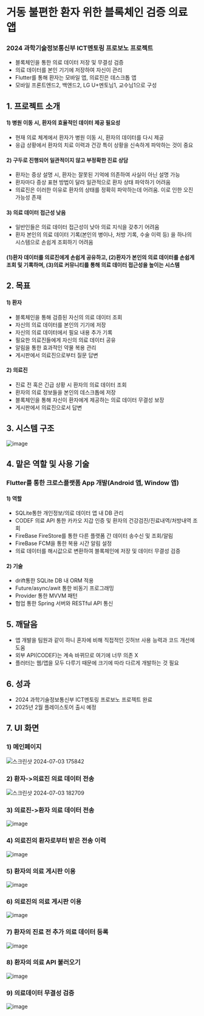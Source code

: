 # 거동 불편한 환자 위한 블록체인 검증 의료 앱
### 2024 과학기술정보통신부 ICT멘토링 프로보노 프로젝트
- 블록체인을 통한 의료 데이터 저장 및 무결성 검증
- 의료 데이터를 본인 기기에 저장하여 자신이 관리
- Flutter를 통해 환자는 모바일 앱, 의료진은 데스크톱 앱 
- 모바일 프론트엔드2, 백엔드2, LG U+멘토님1, 교수님1으로 구성

## 1. 프로젝트 소개
#### 1) 병원 이동 시, 환자의 효율적인 데이터 제공 필요성
  - 현재 의료 체계에서 환자가 병원 이동 시, 환자의 데이터를 다시 제공
  - 응급 상황에서 환자의 치료 이력과 건강 특이 상황을 신속하게 파악하는 것이 중요
#### 2) 구두로 진행되어 일관적이지 않고 부정확한 진료 상담
  - 환자는 증상 설명 시, 환자는 잘못된 기억에 의존하여 사실이 아닌 설명 가능
  - 환자마다 증상 표현 방법이 달라 일관적으로 환자 상태 파악하기 어려움
  - 의료진은 이러한 이유로 환자의 상태를 정확히 파악하는데 어려움. 이로 인한 오진 가능성 존재
#### 3) 의료 데이터 접근성 낮음
  - 일반인들은 의료 데이터 접근성이 낮아 의료 지식을 갖추기 어려움 
  - 환자 본인의 의료 데이터 기록(본인의 병이나, 처방 기록, 수술 이력 등) 을 하나의 시스템으로 손쉽게 조회하기 어려움
#### (1)환자 데이터를 의료진에게 손쉽게 공유하고, (2)환자가 본인의 의료 데이터를 손쉽게 조회 및 기록하며, (3)의료 커뮤니티를 통해 의료 데이터 접근성을 높이는 시스템

## 2. 목표
#### 1) 환자
 - 블록체인을 통해 검증된 자신의 의료 데이터 조회
 - 자신의 의료 데이터를 본인의 기기에 저장
 - 자신의 의료 데이터에서 필요 내용 추가 기록
 - 필요한 의료진들에게 자신의 의료 데이터 공유
 - 알림을 통한 효과적인 약물 복용 관리
 - 게시판에서 의료진으로부터 질문 답변
#### 2) 의료진
 - 진료 전 혹은 긴급 상황 시 환자의 의료 데이터 조회
 - 환자의 의료 정보들을 본인의 데스크톱에 저장
 - 블록체인을 통해 자신이 환자에게 제공하는 의료 데이터 무결성 보장
 - 게시판에서 의료진으로서 답변

## 3. 시스템 구조
![image](https://github.com/junghyunsoo24/portfolio-teenager-emotion-prevent-app-teenagers/assets/117528532/07d85dc9-4d0d-40ae-b013-8534f7c4afc7)

## 4. 맡은 역할 및 사용 기술
### Flutter를 통한 크로스플랫폼 App 개발(Android 앱, Window 앱)
#### 1) 역할
- SQLite통한 개인정보/의료 데이터 앱 내 DB 관리
- CODEF 의료 API 통한 카카오 지갑 인증 및 환자의 건강검진/진료내역/처방내역 조회
- FireBase FireStore를 통한 다른 플랫폼 간 데이터 송수신 및 조회/알림
- FireBase FCM을 통한 복용 시간 알림 설정
- 의료 데이터를 해시값으로 변환하여 블록체인에 저장 및 데이터 무결성 검증
#### 2) 기술
- drift통한 SQLite DB 내 ORM 적용
- Future/async/awit 통한 비동기 프로그래밍
- Provider 통한 MVVM 패턴
- 협업 통한 Spring 서버와 RESTful API 통신

## 5. 깨달음
 - 앱 개발을 팀원과 같이 하니 혼자에 비해 직접적인 깃허브 사용 능력과 코드 개선에 도움 
 - 외부 API(CODEF)는 계속 바뀌므로 여기에 너무 의존 X
 - 플러터는 웹/앱을 모두 다루기 때문에 크기에 따라 다르게 개발하는 것 필요

## 6. 성과
- 2024 과학기술정보통신부 ICT멘토링 프로보노 프로젝트 완료
- 2025년 2월 플레이스토어 출시 예정

## 7. UI 화면
### 1) 메인페이지
![스크린샷 2024-07-03 175842](https://github.com/junghyunsoo24/portfolio-teenager-emotion-prevent-app-teenagers/assets/117528532/81362a24-ed9c-463a-8865-52818c184f7c)
### 2) 환자->의료진 의료 데이터 전송
![스크린샷 2024-07-03 182709](https://github.com/junghyunsoo24/portfolio-teenager-emotion-prevent-app-teenagers/assets/117528532/b8d579f0-4d32-4ba6-97d8-10d4abaf93b8)
### 3) 의료진->환자 의료 데이터 전송
![image](https://github.com/junghyunsoo24/portfolio-teenager-emotion-prevent-app-teenagers/assets/117528532/534bfab3-7c03-4d53-8cea-9b8d1937643f)
### 4) 의료진의 환자로부터 받은 전송 이력
![image](https://github.com/junghyunsoo24/portfolio-teenager-emotion-prevent-app-teenagers/assets/117528532/23927bd4-331e-4f4d-97b0-786083dcfa39)
### 5) 환자의 의료 게시판 이용
![image](https://github.com/junghyunsoo24/portfolio-teenager-emotion-prevent-app-teenagers/assets/117528532/7647a3b6-0372-48d8-bbfd-a889c4cd80e2)
### 6) 의료진의 의료 게시판 이용
![image](https://github.com/junghyunsoo24/portfolio-teenager-emotion-prevent-app-teenagers/assets/117528532/d7cff2a3-2ff1-467d-a64a-bd30d16ff7d4)
### 7) 환자의 진료 전 추가 의료 데이터 등록
![image](https://github.com/junghyunsoo24/portfolio-teenager-emotion-prevent-app-teenagers/assets/117528532/6c7b8beb-2c1a-42f2-8fdc-6a1691e21900)
### 8) 환자의 의료 API 불러오기
![image](https://github.com/junghyunsoo24/portfolio-teenager-emotion-prevent-app-teenagers/assets/117528532/644ca5ea-4816-4692-9847-779d65d40b6b)
### 9) 의료데이터 무결성 검증
![image](https://github.com/junghyunsoo24/portfolio_flutter_blockchain_medical_web_app/assets/117528532/21249674-caea-4b56-9a0d-afd2f55e25c0)
